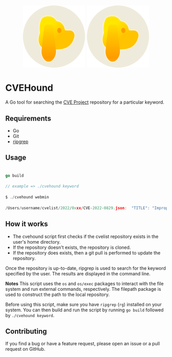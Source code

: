 <h1 align="center">
    <img width="194" src=".github/cvehound-logo.svg#gh-light-mode-only" alt="cvehound">
    <img width="194" src=".github/cvehound-logo.svg#gh-dark-mode-only" alt="cvehound">
</h1>

# CVEHound

A Go tool for searching the [CVE Project](https://github.com/CVEProject/cvelist) repository for a particular keyword.

## Requirements

- Go
- Git
- [ripgrep](https://github.com/BurntSushi/ripgrep)

## Usage

```go

go build

// example => ./cvehound keyword

$ ./cvehound webmin

/Users/username/cvelist/2022/0xxx/CVE-2022-0829.json:  "TITLE": "Improper Authorization in webmin/webmin"

```

## How it works

- The cvehound script first checks if the cvelist repository exists in the user's home directory.
- If the repository doesn't exists, the repository is cloned.
- If the repository does exists, then a git pull is performed to update the repository.

Once the repository is up-to-date, ripgrep is used to search for the keyword specified by the user. The results are displayed in the command line.

**Notes**
This script uses the `os` and `os/exec` packages to interact with the file system and run external commands, respectively. The filepath package is used to construct the path to the local repository.

Before using this script, make sure you have `ripgrep` (`rg`) installed on your system. You can then build and run the script by running `go build` followed by `./cvehound keyword`.

## Contributing

If you find a bug or have a feature request, please open an issue or a pull request on GitHub.
